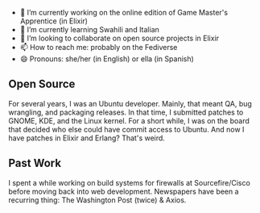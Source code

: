

<!--
**maco/maco** is a ✨ _special_ ✨ repository because its `README.md` (this file) appears on your GitHub profile.

Here are some ideas to get you started:

- 🔭 I’m currently working on ...
- 🌱 I’m currently learning ...
- 👯 I’m looking to collaborate on ...
- 🤔 I’m looking for help with ...
- 💬 Ask me about ...
- 📫 How to reach me: ...
- 😄 Pronouns: ...
- ⚡ Fun fact: ...
-->

- 🔭 I’m currently working on the online edition of Game Master's Apprentice (in Elixir)
- 🌱 I’m currently learning Swahili and Italian
- 👯 I’m looking to collaborate on open source projects in Elixir
- 📫 How to reach me: probably on the Fediverse
- 😄 Pronouns: she/her (in English) or ella (in Spanish)

## Open Source
For several years, I was an Ubuntu developer. Mainly, that meant QA, bug wrangling, and packaging releases. In that time, I submitted patches to GNOME, KDE, and the Linux kernel. For a short while, I was on the board that decided who else could have commit access to Ubuntu. And now I have patches in Elixir and Erlang? That's weird.

## Past Work
I spent a while working on build systems for firewalls at Sourcefire/Cisco before moving back into web development. Newspapers have been a recurring thing: The Washington Post (twice) & Axios.  
